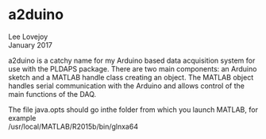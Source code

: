 # a2duino
Lee Lovejoy  
January 2017

a2duino is a catchy name for my Arduino based data acquisition system for use with the PLDAPS package.  There are two main components:  an Arduino sketch and a MATLAB handle class creating an object.  The MATLAB object handles serial communication with the Arduino and allows control of the main functions of the DAQ.

The file java.opts should go inthe folder from which you launch MATLAB, for example  
/usr/local/MATLAB/R2015b/bin/glnxa64
